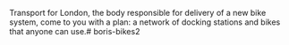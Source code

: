 Transport for London, the body responsible for delivery of a new bike system, come to you with a plan: a network of docking stations and bikes that anyone can use.# boris-bikes2
